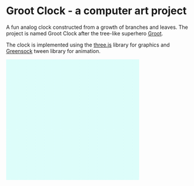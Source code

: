 # Groot Clock - a computer art project

A fun analog clock constructed from a growth of branches and leaves. 
The project is named Groot Clock after the tree-like superhero 
[Groot](https://en.wikipedia.org/wiki/Groot). 

The clock is implemented using the [three.js](https://threejs.org) 
library for graphics and [Greensock](https://greensock.com/) tween 
library for animation. 


![](screenshot-animated.gif)